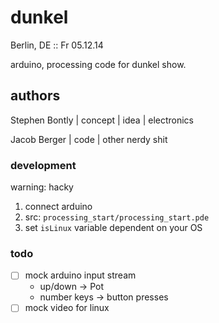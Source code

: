 # dunkel

Berlin, DE :: Fr 05.12.14

arduino, processing code for dunkel show.

## authors

Stephen Bontly | concept | idea | electronics

Jacob Berger | code | other nerdy shit

### development

 warning: hacky

 1. connect arduino
 1. src: `processing_start/processing_start.pde`
 1. set `isLinux` variable dependent on your OS

### todo

 - [ ] mock arduino input stream
    - up/down &rarr; Pot
    - number keys &rarr; button presses
 - [ ] mock video for linux
